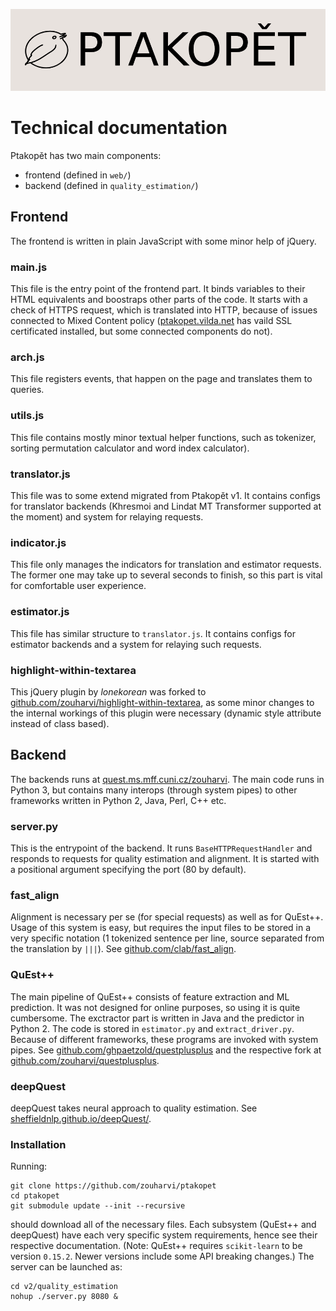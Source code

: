 ![Ptakopět logo](logo.png)

# Technical documentation

Ptakopět has two main components:
- frontend (defined in `web/`)
- backend (defined in `quality_estimation/`)

## Frontend
The frontend is written in plain JavaScript with some minor help of jQuery.

### main.js
This file is the entry point of the frontend part. It binds variables to their HTML equivalents and boostraps other parts of the code. It starts with a check of HTTPS request, which is translated into HTTP, because of issues connected to Mixed Content policy ([ptakopet.vilda.net](http://ptakopet.vilda.net) has vaild SSL certificated installed, but some connected components do not).

### arch.js
This file registers events, that happen on the page and translates them to queries.

### utils.js
This file contains mostly minor textual helper functions, such as tokenizer, sorting permutation calculator and word index calculator).

### translator.js
This file was to some extend migrated from Ptakopět v1. It contains configs for translator backends (Khresmoi and Lindat MT Transformer supported at the moment) and system for relaying requests.

### indicator.js
This file only manages the indicators for translation and estimator requests. The former one may take up to several seconds to finish, so this part is vital for comfortable user experience.

### estimator.js
This file has similar structure to `translator.js`. It contains configs for estimator backends and a system for relaying such requests.

### highlight-within-textarea
This jQuery plugin by _lonekorean_ was forked to [github.com/zouharvi/highlight-within-textarea](https://github.com/zouharvi/highlight-within-textarea), as some minor changes to the internal workings of this plugin were necessary (dynamic style attribute instead of class based).

## Backend

The backends runs at [quest.ms.mff.cuni.cz/zouharvi](http://quest.ms.mff.cuni.cz/zouharvi). The main code runs in Python 3, but contains many interops (through system pipes) to other frameworks written in Python 2, Java, Perl, C++ etc.

### server.py

This is the entrypoint of the backend. It runs `BaseHTTPRequestHandler` and responds to requests for quality estimation and alignment. It is started with a positional argument specifying the port (80 by default).

### fast_align

Alignment is necessary per se (for special requests) as well as for QuEst++. Usage of this system is easy, but requires the input files to be stored in a very specific notation (1 tokenized sentence per line, source separated from the translation by `|||`). See [github.com/clab/fast_align](https://github.com/clab/fast_align).

### QuEst++

The main pipeline of QuEst++ consists of feature extraction and ML prediction. It was not designed for online purposes, so using it is quite cumbersome. The exctractor part is written in Java and the predictor in Python 2. The code is stored in `estimator.py` and `extract_driver.py`. Because of different frameworks, these programs are invoked with system pipes. See [github.com/ghpaetzold/questplusplus](https://github.com/ghpaetzold/questplusplus) and the respective fork at [github.com/zouharvi/questplusplus](https://github.com/zouharvi/questplusplus).

### deepQuest

deepQuest takes neural approach to quality estimation. See [sheffieldnlp.github.io/deepQuest/](https://sheffieldnlp.github.io/deepQuest/).

### Installation

Running:

```
git clone https://github.com/zouharvi/ptakopet
cd ptakopet
git submodule update --init --recursive
```

should download all of the necessary files. Each subsystem (QuEst++ and deepQuest) have each very specific system requirements, hence see their respective documentation. (Note: QuEst++ requires `scikit-learn` to be version `0.15.2`. Newer versions include some API breaking changes.) The server can be launched as:

```
cd v2/quality_estimation
nohup ./server.py 8080 &
```